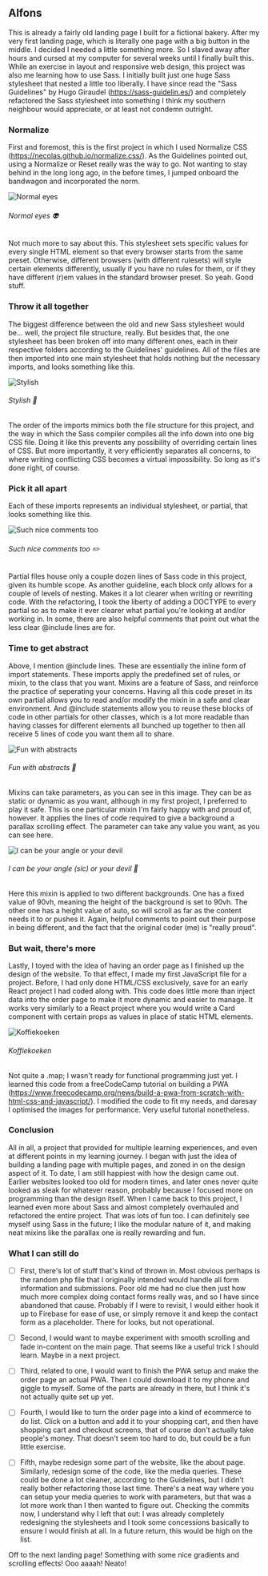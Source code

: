 ## Alfons

This is already a fairly old landing page I built for a fictional bakery. After my very first landing page, which is literally one page with a big button in the middle. I decided I needed a little something more. So I slaved away after hours and cursed at my computer for several weeks until I finally built this. While an exercise in layout and responsive web design, this project was also me learning how to use Sass. I initially built just one huge Sass stylesheet that nested a little too liberally. I have since read the "Sass Guidelines" by Hugo Giraudel (https://sass-guidelin.es/) and completely refactored the Sass stylesheet into something I think my southern neighbour would appreciate, or at least not condemn outright.

### Normalize

First and foremost, this is the first project in which I used Normalize CSS (https://necolas.github.io/normalize.css/). As the Guidelines pointed out, using a Normalize or Reset really was the way to go. Not wanting to stay behind in the long long ago, in the before times, I jumped onboard the bandwagon and incorporated the norm. 

![Normal eyes](https://user-images.githubusercontent.com/54646908/104959034-8cc9bb80-59d1-11eb-9b9a-4bbba3515006.png)
###### Normal eyes :alien:

Not much more to say about this. This stylesheet sets specific values for every single HTML element so that every browser starts from the same preset. Otherwise, different browsers (with different rulesets) will style certain elements differently, usually if you have no rules for them, or if they have different (r)em values in the standard browser preset. So yeah. Good stuff.

### Throw it all together

The biggest difference between the old and new Sass stylesheet would be... well, the project file structure, really. But besides that, the one stylesheet has been broken off into many different ones, each in their respective folders according to the Guidelines' guidelines. All of the files are then imported into one main stylesheet that holds nothing but the necessary imports, and looks something like this.

![Stylish](https://user-images.githubusercontent.com/54646908/104959026-8afff800-59d1-11eb-8865-5a85eea10320.png)
###### Stylish :dancer:

The order of the imports mimics both the file structure for this project, and the way in which the Sass compiler compiles all the info down into one big CSS file. Doing it like this prevents any possibility of overriding certain lines of CSS. But more importantly, it very efficiently separates all concerns, to where writing conflicting CSS becomes a virtual impossibility. So long as it's done right, of course.

### Pick it all apart

Each of these imports represents an individual stylesheet, or partial, that looks something like this.

![Such nice comments too](https://user-images.githubusercontent.com/54646908/104959029-8b988e80-59d1-11eb-8387-5661f601f47c.png)
###### Such nice comments too :pencil2:

Partial files house only a couple dozen lines of Sass code in this project, given its humble scope. As another guideline, each block only allows for a couple of levels of nesting. Makes it a lot clearer when writing or rewriting code. With the refactoring, I took the liberty of adding a DOCTYPE to every partial so as to make it ever clearer what partial you're looking at and/or working in. In some, there are also helpful comments that point out what the less clear @include lines are for. 

### Time to get abstract

Above, I mention @include lines. These are essentially the inline form of import statements. These imports apply the predefined set of rules, or mixin, to the class that you want. Mixins are a feature of Sass, and reinforce the practice of seperating your concerns. Having all this code preset in its own partial allows you to read and/or modify the mixin in a safe and clear environment. And @include statements allow you to reuse these blocks of code in other partials for other classes, which is a lot more readable than having classes for different elements all bunched up together to then all receive 5 lines of code you want them all to share.

![Fun with abstracts](https://user-images.githubusercontent.com/54646908/104959030-8c312500-59d1-11eb-825f-d23de616301f.png)
###### Fun with abstracts :crystal_ball:

Mixins can take parameters, as you can see in this image. They can be as static or dynamic as you want, although in my first project, I preferred to play it safe. This is one particular mixin I'm fairly happy with and proud of, however. It applies the lines of code required to give a background a parallax scrolling effect. The parameter can take any value you want, as you can see here.

![I can be your angle or your devil](https://user-images.githubusercontent.com/54646908/104959032-8c312500-59d1-11eb-96eb-935c4696e43d.png)
###### I can be your angle (sic) or your devil :angel:

Here this mixin is applied to two different backgrounds. One has a fixed value of 90vh, meaning the height of the background is set to 90vh. The other one has a height value of auto, so will scroll as far as the content needs it to or pushes it. Again, helpful comments to point out their purpose in being different, and the fact that the original coder (me) is "really proud".

### But wait, there's more

Lastly, I toyed with the idea of having an order page as I finished up the design of the website. To that effect, I made my first JavaScript file for a project. Before, I had only done HTML/CSS exclusively, save for an early React project I had coded along with. This code does little more than inject data into the order page to make it more dynamic and easier to manage. It works very similarly to a React project where you would write a Card component with certain props as values in place of static HTML elements.

![Koffiekoeken](https://user-images.githubusercontent.com/54646908/104959017-889d9e00-59d1-11eb-8c9f-c1f0374bba37.png)
###### Koffiekoeken 

Not quite a .map; I wasn't ready for functional programming just yet. I learned this code from a freeCodeCamp tutorial on building a PWA (https://www.freecodecamp.org/news/build-a-pwa-from-scratch-with-html-css-and-javascript/). I modified the code to fit my needs, and daresay I optimised the images for performance. Very useful tutorial nonetheless.

### Conclusion

All in all, a project that provided for multiple learning experiences, and even at different points in my learning journey. I began with just the idea of building a landing page with multiple pages, and zoned in on the design aspect of it. To date, I am still happiest with how the design came out. Earlier websites looked too old for modern times, and later ones never quite looked as sleak for whatever reason, probably because I focused more on programming than the design itself. When I came back to this project, I learned even more about Sass and almost completely overhauled and refactored the entire project. That was lots of fun too. I can definitely see myself using Sass in the future; I like the modular nature of it, and making neat mixins like the parallax one is really rewarding and fun.

### What I can still do

- [ ] First, there's lot of stuff that's kind of thrown in. Most obvious perhaps is the random php file that I originally intended would handle all form information and submissions. Poor old me had no clue then just how much more complex doing contact forms really was, and so I have since abandoned that cause. Probably if I were to revisit, I would either hook it up to Firebase for ease of use, or simply remove it and keep the contact form as a placeholder. There for looks, but not operational. 

- [ ] Second, I would want to maybe experiment with smooth scrolling and fade in-content on the main page. That seems like a useful trick I should learn. Maybe in a next project.

- [ ] Third, related to one, I would want to finish the PWA setup and make the order page an actual PWA. Then I could download it to my phone and giggle to myself. Some of the parts are already in there, but I think it's not actually quite set up yet.

- [ ] Fourth, I would like to turn the order page into a kind of ecommerce to do list. Click on a button and add it to your shopping cart, and then have shopping cart and checkout screens, that of course don't actually take people's money. That doesn't seem too hard to do, but could be a fun little exercise.

- [ ] Fifth, maybe redesign some part of the website, like the about page. Similarly, redesign some of the code, like the media queries. These could be done a lot cleaner, according to the Guidelines, but I didn't really bother refactoring those last time. There's a neat way where you can setup your media queries to work with parameters, but that was a lot more work than I then wanted to figure out. Checking the commits now, I understand why I left that out: I was already completely redesigning the stylesheets and I took some concessions basically to ensure I would finish at all. In a future return, this would be high on the list.


Off to the next landing page! Something with some nice gradients and scrolling effects! Ooo aaaah! Neato!

